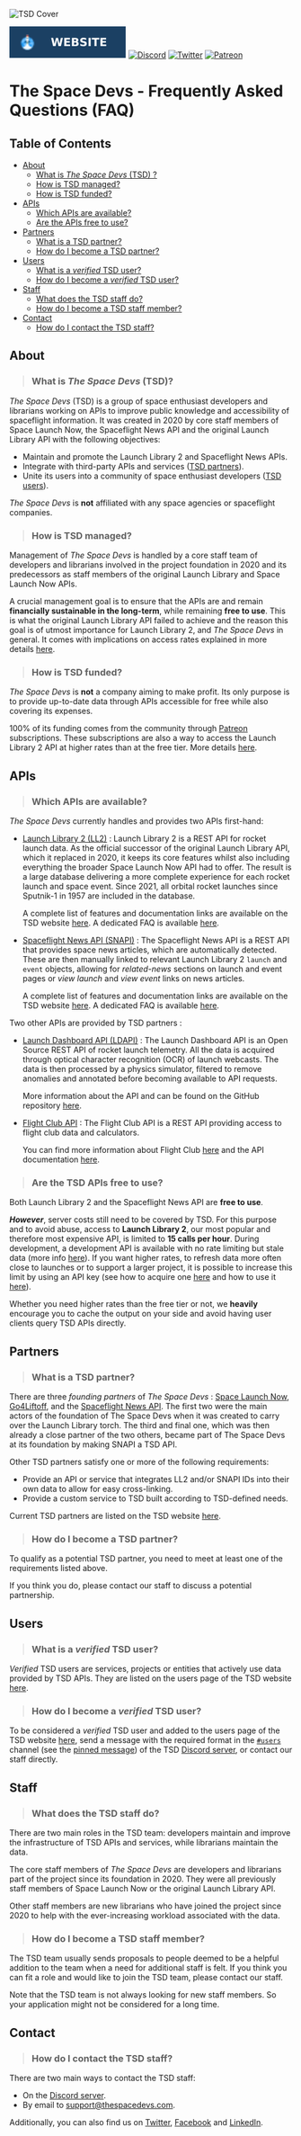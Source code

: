 ![TSD Cover](../assets/tsd_cover.png)

[![Website](https://raw.githubusercontent.com/TheSpaceDevs/Tutorials/e36b2c250ce7fcd4a801c1ed6cb1f9f9d031696b/assets/badge_tsd_website.svg)](https://thespacedevs.com/)
[![Discord](https://img.shields.io/badge/Discord-%237289DA.svg?style=for-the-badge&logo=discord&logoColor=white)](https://discord.gg/p7ntkNA)
[![Twitter](https://img.shields.io/badge/Twitter-%231DA1F2.svg?style=for-the-badge&logo=Twitter&logoColor=white)](https://twitter.com/TheSpaceDevs)
[![Patreon](https://img.shields.io/badge/Patreon-F96854?style=for-the-badge&logo=patreon&logoColor=white)](https://www.patreon.com/TheSpaceDevs)

# The Space Devs - Frequently Asked Questions (FAQ)

## Table of Contents

<!-- Start TOC (do not remove me) -->

* [About](#about)
    * [What is *The Space Devs* (TSD) ?](#what-is-the-space-devs-tsd)
    * [How is TSD managed?](#how-is-tsd-managed)
    * [How is TSD funded?](#how-is-tsd-funded)
* [APIs](#apis)
    * [Which APIs are available?](#which-apis-are-available)
    * [Are the APIs free to use?](#are-the-tsd-apis-free-to-use)
* [Partners](#partners)
    * [What is a TSD partner?](#what-is-a-tsd-partner)
    * [How do I become a TSD partner?](#how-do-i-become-a-tsd-partner)
* [Users](#users)
    * [What is a *verified* TSD user?](#what-is-a-verified-tsd-user)
    * [How do I become a *verified* TSD user?](#how-do-i-become-a-verified-tsd-user)
* [Staff](#staff)
    * [What does the TSD staff do?](#what-does-the-tsd-staff-do)
    * [How do I become a TSD staff member?](#how-do-i-become-a-tsd-staff-member)
* [Contact](#contact)
    * [How do I contact the TSD staff?](#how-do-i-contact-the-tsd-staff)

<!-- End TOC (do not remove me) -->

## About

> ### What is *The Space Devs* (TSD)?

*The Space Devs* (TSD) is a group of space enthusiast developers and librarians working on APIs to improve public
knowledge and accessibility of spaceflight information. It was created in 2020 by core staff members of Space Launch
Now, the Spaceflight News API and the original Launch Library API with the following objectives:

- Maintain and promote the Launch Library 2 and Spaceflight News APIs.
- Integrate with third-party APIs and services ([TSD partners](#partners)).
- Unite its users into a community of space enthusiast developers ([TSD users](#users)).

*The Space Devs* is **not** affiliated with any space agencies or spaceflight companies.

> ### How is TSD managed?

Management of *The Space Devs* is handled by a core staff team of developers and librarians involved in the project
foundation in 2020 and its predecessors as staff members of the original Launch Library and Space Launch Now APIs.

A crucial management goal is to ensure that the APIs are and remain **financially sustainable in the long-term**, while
remaining **free to use**. This is what the original Launch Library API failed to achieve and the reason this goal is
of utmost importance for Launch Library 2, and *The Space Devs* in general. It comes with implications on access rates
explained in more details [here](#are-the-tsd-apis-free-to-use).

> ### How is TSD funded?

*The Space Devs* is **not** a company aiming to make profit. Its only purpose is to provide up-to-date data through APIs
accessible for free while also covering its expenses.

100% of its funding comes from the community through [Patreon](https://www.patreon.com/TheSpaceDevs) subscriptions.
These subscriptions are also a way to access the Launch Library 2 API at higher rates than at the free tier. More
details [here](#are-the-tsd-apis-free-to-use).

## APIs

> ### Which APIs are available?

*The Space Devs* currently handles and provides two APIs first-hand:

- [Launch Library 2 (LL2)](https://thespacedevs.com/llapi) : Launch Library 2 is a REST API for rocket launch data. As
  the official successor of the original Launch Library API, which it replaced in 2020, it keeps its core features
  whilst also including everything the broader Space Launch Now API had to offer. The result is a large database
  delivering a more complete experience for each rocket launch and space event. Since 2021, all orbital rocket launches
  since Sputnik-1 in 1957 are included in the database.

  A complete list of features and documentation links are available on the TSD
  website [here](https://thespacedevs.com/llapi). A dedicated FAQ is available [here](faq_LL2.md).


- [Spaceflight News API (SNAPI)](https://thespacedevs.com/snapi) : The Spaceflight News API is a REST API that provides
  space news articles, which are automatically detected. These are then manually linked to relevant Launch
  Library 2 `launch` and `event` objects, allowing for *related-news* sections on launch and event pages or *view
  launch* and *view event* links on news articles.

  A complete list of features and documentation links are available on the TSD
  website [here](https://thespacedevs.com/snapi). A dedicated FAQ is available [here](faq_SNAPI.md).

Two other APIs are provided by TSD partners :

- [Launch Dashboard API (LDAPI)](https://github.com/shahar603/Launch-Dashboard-API) : The Launch Dashboard API is an
  Open Source
  REST API of rocket launch telemetry. All the data is acquired through optical character recognition (OCR) of launch
  webcasts. The data is then processed by a physics simulator, filtered to remove anomalies and annotated before
  becoming available to API requests.

  More information about the API and can be found on the GitHub
  repository [here](https://github.com/shahar603/Launch-Dashboard-API).


- [Flight Club API](https://flightclub.io) : The Flight Club API is a REST API providing access to flight club data and
  calculators.

  You can find more information about Flight Club [here](https://flightclub.io) and the API
  documentation [here](https://api.flightclub.io/swagger-ui.html).

> ### Are the TSD APIs free to use?

Both Launch Library 2 and the Spaceflight News API are **free to use**.

***However***, server costs still need to be covered by TSD. For this purpose and to avoid abuse, access to **Launch
Library 2**, our most popular and therefore most expensive API, is limited to **15 calls per hour**. During development,
a development API is available with no rate limiting but stale data (more info [here](faq_LL2.md#what-is-lldev)). If you
want higher rates, to refresh data more often close to launches or to support a larger project, it is possible to
increase this limit by using an API key (see how to acquire one [here](faq_LL2.md#how-do-i-get-an-api-key) and how to
use
it [here](faq_LL2.md#how-do-i-use-my-api-key)).

Whether you need higher rates than the free tier or not, we **heavily** encourage you to cache the output on your side
and avoid having user clients query TSD APIs directly.

## Partners

> ### What is a TSD partner?

There are three *founding partners* of *The Space Devs* : [Space Launch Now](https://spacelaunchnow.me),
[Go4Liftoff](https://go4liftoff.com), and the [Spaceflight News API](https://spaceflightnewsapi.net). The first two
were the main actors of the foundation of The Space Devs when it was created to carry over the Launch Library torch.
The third and final one, which was then already a close partner of the two others, became part of The Space Devs at its
foundation by making SNAPI a TSD API.

Other TSD partners satisfy one or more of the following requirements:

- Provide an API or service that integrates LL2 and/or SNAPI IDs into their own data to allow for easy cross-linking.
- Provide a custom service to TSD built according to TSD-defined needs.

Current TSD partners are listed on the TSD website [here](https://thespacedevs.com/networkpartners).

> ### How do I become a TSD partner?

To qualify as a potential TSD partner, you need to meet at least one of the requirements listed above.

If you think you do, please contact our staff to discuss a potential partnership.

## Users

> ### What is a *verified* TSD user?

*Verified* TSD users are services, projects or entities that actively use data provided by TSD APIs. They are
listed on the users page of the TSD website [here](https://thespacedevs.com/networkusers).

> ### How do I become a *verified* TSD user?

To be considered a *verified* TSD user and added to the users page of the TSD website
[here](https://thespacedevs.com/networkusers), send a message with the required format in
the [`#users`](https://discord.com/channels/676725644444565514/805510731780587540) channel (see the
[pinned message](https://discord.com/channels/676725644444565514/805510731780587540/805518057052569601)) of the
TSD [Discord server](https://discord.gg/p7ntkNA), or contact our staff directly.

## Staff

> ### What does the TSD staff do?

There are two main roles in the TSD team: developers maintain and improve the infrastructure of TSD APIs and services,
while librarians maintain the data.

The core staff members of *The Space Devs* are developers and librarians part of the project since its foundation
in 2020. They were all previously staff members of Space Launch Now or the original Launch Library API.

Other staff members are new librarians who have joined the project since 2020 to help with the ever-increasing workload
associated with the data.

> ### How do I become a TSD staff member?

The TSD team usually sends proposals to people deemed to be a helpful addition to the team when a need for additional
staff is felt. If you think you can fit a role and would like to join the TSD team, please contact our staff.

Note that the TSD team is not always looking for new staff members. So your application might not be considered for a
long time.

## Contact

> ### How do I contact the TSD staff?

There are two main ways to contact the TSD staff:

- On the [Discord server](https://discord.gg/p7ntkNA).
- By email to [support@thespacedevs.com](mailto:support@thespacedevs.com).

Additionally, you can also find us on [Twitter](https://twitter.com/TheSpaceDevs),
[Facebook](https://www.facebook.com/TheSpaceDevs/) and [LinkedIn](https://www.linkedin.com/company/42873958/).


